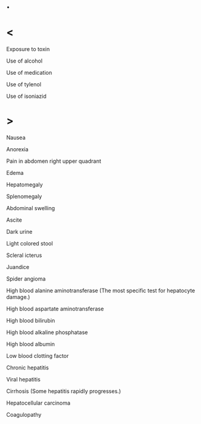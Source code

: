 # .

# <

Exposure to toxin

Use of alcohol

Use of medication

Use of tylenol

Use of isoniazid

# >

Nausea

Anorexia

Pain in abdomen right upper quadrant

Edema

Hepatomegaly

Splenomegaly

Abdominal swelling

Ascite

Dark urine

Light colored stool

Scleral icterus

Juandice

Spider angioma

High blood alanine aminotransferase
(The most specific test for hepatocyte damage.)

High blood aspartate aminotransferase

High blood bilirubin

High blood alkaline phosphatase

High blood albumin

Low blood clotting factor

Chronic hepatitis

Viral hepatitis

Cirrhosis
(Some hepatitis rapidly progresses.)

Hepatocellular carcinoma

Coagulopathy
